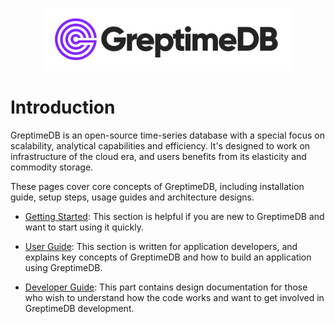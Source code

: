 <p align="center">
    <img src="./public/logo-text-padding.png" alt="GreptimeDB Logo" width="400px">
</p>

# Introduction

GreptimeDB is an open-source time-series database with a special focus on
scalability, analytical capabilities and efficiency. It's designed to work on
infrastructure of the cloud era, and users benefits from its elasticity and commodity
storage.

These pages cover core concepts of GreptimeDB, including  installation guide, setup steps, usage
guides and architecture designs.

- [Getting Started][1]: This section is helpful if you are new to GreptimeDB and want to start
using it quickly.

- [User Guide][2]: This section is written for application developers, and explains key concepts of
GreptimeDB and how to build an application using GreptimeDB.

- [Developer Guide][3]: This part contains design documentation for those who wish to understand
how the code works and want to get involved in GreptimeDB development.

[1]: ./getting-started/overview.md
[2]: ./user-guide/concepts.md
[3]: ./developer-guide/overview.md
